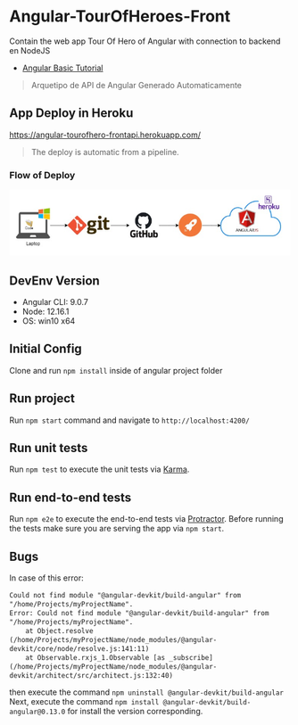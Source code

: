 # Angular-TourOfHeroes-Front
Contain the web app Tour Of Hero of Angular with connection to backend en NodeJS

* [Angular Basic Tutorial](https://angular.io/tutorial) 

> Arquetipo de API de Angular Generado Automaticamente

## App Deploy in Heroku

https://angular-tourofhero-frontapi.herokuapp.com/

>The deploy is automatic from a pipeline.

### Flow of Deploy

![Angular Deploy](screen/angulardeploy.jpg)


## DevEnv Version

* Angular CLI: 9.0.7
* Node: 12.16.1
* OS: win10 x64

## Initial Config

Clone and run `npm install` inside of angular project folder 

## Run project 

Run `npm start` command and navigate to `http://localhost:4200/`

## Run unit tests

Run `npm test` to execute the unit tests via [Karma](https://karma-runner.github.io).

## Run end-to-end tests

Run `npm e2e` to execute the end-to-end tests via [Protractor](http://www.protractortest.org/).
Before running the tests make sure you are serving the app via `npm start`.

## Bugs

In case of this error: 

```
Could not find module "@angular-devkit/build-angular" from "/home/Projects/myProjectName".
Error: Could not find module "@angular-devkit/build-angular" from "/home/Projects/myProjectName".
    at Object.resolve (/home/Projects/myProjectName/node_modules/@angular-devkit/core/node/resolve.js:141:11)
    at Observable.rxjs_1.Observable [as _subscribe] (/home/Projects/myProjectName/node_modules/@angular-devkit/architect/src/architect.js:132:40)
``` 

then execute the command `npm uninstall @angular-devkit/build-angular` Next, execute the command `npm install @angular-devkit/build-angular@0.13.0` for install the version corresponding.



